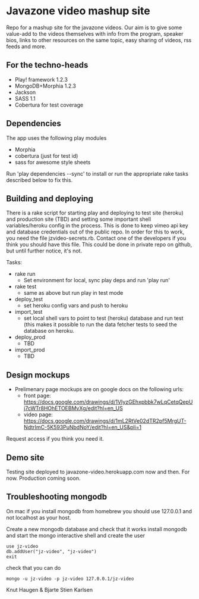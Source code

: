 Javazone video mashup site
==========================

Repo for a mashup site for the javazone videos. Our aim is to give some
value-add to the videos themselves with info from the program, speaker bios, 
links to other resources on the same topic, easy sharing of videos, rss feeds and more.

For the techno-heads
----------------------
* Play! framework 1.2.3
* MongoDB+Morphia 1.2.3
* Jackson
* SASS 1.1
* Cobertura for test coverage

Dependencies
--------------

The app uses the following play modules

* Morphia
* cobertura (just for test id)
* sass for awesome style sheets

Run 'play dependencies --sync' to install or run the appropriate rake tasks described below to fix this. 

Building and deploying
-----------------------

There is a rake script for starting play and deploying to test site (heroku) and
production site (TBD) and setting some important shell variables/heroku config in the process. This is done to keep vimeo api key and database credentials out of the public repo. In order for this to work, you need the file jzvideo-secrets.rb. Contact one of the developers if you think you should have this file. This could be done in private repo on github, but until further notice, it's not. 

Tasks:

* rake run
  * Set environment for local, sync play deps and run 'play run'
* rake test
  * same as above but run play in test mode
* deploy_test
  * set heroku config vars and push to heroku
* import_test
  * set local shell vars to point to test (heroku) database and run test (this makes it possible to run the data fetcher tests to seed the database on heroku.
* deploy_prod
  * TBD
* import_prod
  * TBD 

Design mockups
---------------

* Prelimenary page mockups are on google docs on the following urls:
  * front page: https://docs.google.com/drawings/d/1VIyzGEhxpbbk7wLqCetqQepUj7cWTr8HOhETOEBMvXg/edit?hl=en_US
  * video page: https://docs.google.com/drawings/d/1mL2RtVe02dTR2pf5MrgUT-NdtrImC-5K593PuNbdNoY/edit?hl=en_US&pli=1

Request access if you think you need it. 


Demo site
----------
Testing site deployed to javazone-video.herokuapp.com now and then. For now. Production coming soon. 


Troubleshooting mongodb
------------------
On mac if you install mongodb from homebrew you should use 127.0.0.1 and
not localhost as your host. 

Create a new mongodb database and check that it works
install mongodb and start the mongo interactive shell and create the
user 

    use jz-video
    db.addUser("jz-video", "jz-video")
    exit

check that you can do 

    mongo -u jz-video -p jz-video 127.0.0.1/jz-video

Knut Haugen & Bjarte Stien Karlsen 

